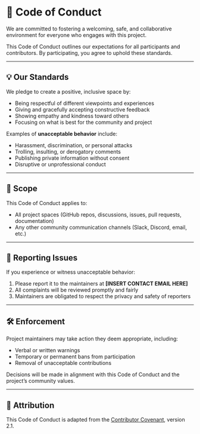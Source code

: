 # 📜 Code of Conduct

We are committed to fostering a welcoming, safe, and collaborative environment for everyone who engages with this project.  

This Code of Conduct outlines our expectations for all participants and contributors. By participating, you agree to uphold these standards.

---

## 💡 Our Standards

We pledge to create a positive, inclusive space by:
- Being respectful of different viewpoints and experiences  
- Giving and gracefully accepting constructive feedback  
- Showing empathy and kindness toward others  
- Focusing on what is best for the community and project  

Examples of **unacceptable behavior** include:
- Harassment, discrimination, or personal attacks  
- Trolling, insulting, or derogatory comments  
- Publishing private information without consent  
- Disruptive or unprofessional conduct  

---

## 🙌 Scope

This Code of Conduct applies to:
- All project spaces (GitHub repos, discussions, issues, pull requests, documentation)  
- Any other community communication channels (Slack, Discord, email, etc.)  

---

## 🚩 Reporting Issues

If you experience or witness unacceptable behavior:
1. Please report it to the maintainers at **[INSERT CONTACT EMAIL HERE]**  
2. All complaints will be reviewed promptly and fairly  
3. Maintainers are obligated to respect the privacy and safety of reporters  

---

## 🛠️ Enforcement

Project maintainers may take action they deem appropriate, including:
- Verbal or written warnings  
- Temporary or permanent bans from participation  
- Removal of unacceptable contributions  

Decisions will be made in alignment with this Code of Conduct and the project’s community values.

---

## 📖 Attribution

This Code of Conduct is adapted from the [Contributor Covenant](https://www.contributor-covenant.org), version 2.1.
